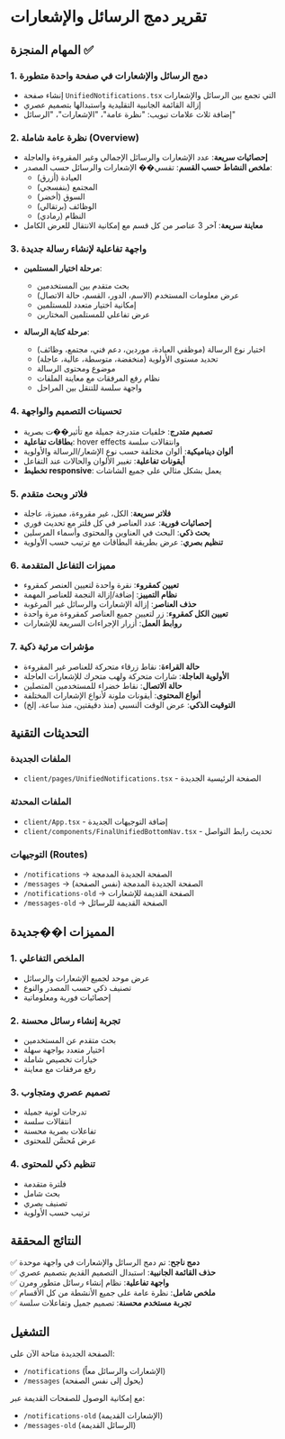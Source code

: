 # تقرير دمج الرسائل والإشعارات

## المهام المنجزة ✅

### 1. دمج الرسائل والإشعارات في صفحة واحدة متطورة

- إنشاء صفحة `UnifiedNotifications.tsx` التي تجمع بين الرسائل والإشعارات
- إزالة القائمة الجانبية التقليدية واستبدالها بتصميم عصري
- إضافة ثلاث علامات تبويب: "نظرة عامة"، "الإشعارات"، "الرسائل"

### 2. نظرة عامة شاملة (Overview)

- **إحصائيات سريعة**: عدد الإشعارات والرسائل الإجمالي وغير المقروءة والعاجلة
- **ملخص النشاط حسب القسم**: تقسي�� الإشعارات والرسائل حسب المصدر:
  - العيادة (أزرق)
  - المجتمع (بنفسجي)
  - السوق (أخضر)
  - الوظائف (برتقالي)
  - النظام (رمادي)
- **معاينة سريعة**: آخر 3 عناصر من كل قسم مع إمكانية الانتقال للعرض الكامل

### 3. واجهة تفاعلية لإنشاء رسالة جديدة

- **مرحلة اختيار المستلمين**:

  - بحث متقدم بين المستخدمين
  - عرض معلومات المستخدم (الاسم، الدور، القسم، حالة الاتصال)
  - إمكانية اختيار متعدد للمستلمين
  - عرض تفاعلي للمستلمين المختارين

- **مرحلة كتابة الرسالة**:
  - اختيار نوع الرسالة (موظفي العيادة، موردين، دعم فني، مجتمع، وظائف)
  - تحديد مستوى الأولوية (منخفضة، متوسطة، عالية، عاجلة)
  - موضوع ومحتوى الرسالة
  - نظام رفع المرفقات مع معاينة الملفات
  - واجهة سلسة للتنقل بين المراحل

### 4. تحسينات التصميم والواجهة

- **تصميم متدرج**: خلفيات متدرجة جميلة مع تأثير��ت بصرية
- **بطاقات تفاعلية**: hover effects وانتقالات سلسة
- **ألوان ديناميكية**: ألوان مختلفة حسب نوع الإشعار/الرسالة والأولوية
- **أيقونات تفاعلية**: تغيير الألوان والحالات عند التفاعل
- **تخطيط responsive**: يعمل بشكل مثالي على جميع الشاشات

### 5. فلاتر وبحث متقدم

- **فلاتر سريعة**: الكل، غير مقروءة، مميزة، عاجلة
- **إحصائيات فورية**: عدد العناصر في كل فلتر مع تحديث فوري
- **بحث ذكي**: البحث في العناوين والمحتوى وأسماء المرسلين
- **تنظيم بصري**: عرض بطريقة البطاقات مع ترتيب حسب الأولوية

### 6. مميزات التفاعل المتقدمة

- **تعيين كمقروء**: نقرة واحدة لتعيين العنصر كمقروء
- **نظام التمييز**: إضافة/إزالة النجمة للعناصر المهمة
- **حذف العناصر**: إزالة الإشعارات والرسائل غير المرغوبة
- **تعيين الكل كمقروء**: زر لتعيين جميع العناصر كمقروءة مرة واحدة
- **روابط العمل**: أزرار الإجراءات السريعة للإشعارات

### 7. مؤشرات مرئية ذكية

- **حالة القراءة**: نقاط زرقاء متحركة للعناصر غير المقروءة
- **الأولوية العاجلة**: شارات متحركة ولهب متحرك للإشعارات العاجلة
- **حالة الاتصال**: نقاط خضراء للمستخدمين المتصلين
- **أنواع المحتوى**: أيقونات ملونة لأنواع الإشعارات المختلفة
- **التوقيت الذكي**: عرض الوقت النسبي (منذ دقيقتين، منذ ساعة، إلخ)

## التحديثات التقنية

### الملفات الجديدة

- `client/pages/UnifiedNotifications.tsx` - الصفحة الرئيسية الجديدة

### الملفات المحدثة

- `client/App.tsx` - إضافة التوجيهات الجديدة
- `client/components/FinalUnifiedBottomNav.tsx` - تحديث رابط التواصل

### التوجيهات (Routes)

- `/notifications` → الصفحة الجديدة المدمجة
- `/messages` → الصفحة الجديدة المدمجة (نفس الصفحة)
- `/notifications-old` → الصفحة القديمة للإشعارات
- `/messages-old` → الصفحة القديمة للرسائل

## المميزات ا��جديدة

### 1. الملخص التفاعلي

- عرض موحد لجميع الإشعارات والرسائل
- تصنيف ذكي حسب المصدر والنوع
- إحصائيات فورية ومعلوماتية

### 2. تجربة إنشاء رسائل محسنة

- بحث متقدم عن المستخدمين
- اختيار متعدد بواجهة سهلة
- خيارات تخصيص شاملة
- رفع مرفقات مع معاينة

### 3. تصميم عصري ومتجاوب

- تدرجات لونية جميلة
- انتقالات سلسة
- تفاعلات بصرية محسنة
- عرض مُحسَّن للمحتوى

### 4. تنظيم ذكي للمحتوى

- فلترة متقدمة
- بحث شامل
- تصنيف بصري
- ترتيب حسب الأولوية

## النتائج المحققة

✅ **دمج ناجح**: تم دمج الرسائل والإشعارات في واجهة موحدة  
✅ **حذف القائمة الجانبية**: استبدال التصميم القديم بتصميم عصري  
✅ **واجهة تفاعلية**: نظام إنشاء رسائل متطور ومرن  
✅ **ملخص شامل**: نظرة عامة على جميع الأنشطة من كل الأقسام  
✅ **تجربة مستخدم محسنة**: تصميم جميل وتفاعلات سلسة

## التشغيل

الصفحة الجديدة متاحة الآن على:

- `/notifications` (الإشعارات والرسائل معاً)
- `/messages` (يحول إلى نفس الصفحة)

مع إمكانية الوصول للصفحات القديمة عبر:

- `/notifications-old` (الإشعارات القديمة)
- `/messages-old` (الرسائل القديمة)
